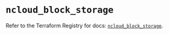 # `ncloud_block_storage`

Refer to the Terraform Registry for docs: [`ncloud_block_storage`](https://registry.terraform.io/providers/navercloudplatform/ncloud/4.0.4/docs/resources/block_storage).
